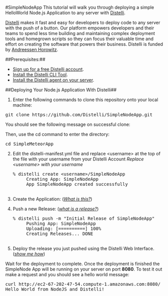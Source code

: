 #SimpleNodeApp
This tutorial will walk you through deploying a simple HelloWorld Node.js Application to any server with <a href="https://www.distelli.com" target="_blank">Distelli</a>.

<a href="https://www.distelli.com" target="_blank">Distelli</a> makes it fast and easy for developers to deploy code to any server with the push of a button. Our platform empowers developers and their teams to spend less time building and maintaining complex deployment tools and homegrown scripts so they can focus their valuable time and effort on creating the software that powers their business. Distelli is funded by <a href="http://www.a16z.com" target="_blank">Andreessen Horowitz</a>.

##Prerequisites:##
* <a href="https://www.distelli.com/signup" target="_blank">Sign up for a free Distelli account</a>.
* <a href="https://www.distelli.com/docs/setup" target="_blank">Install the Distelli CLI Tool</a>.
* <a href="https://www.distelli.com/docs/agent-setup" target = "_blank">Install the Distelli agent on your server</a>.

##Deploying Your Node.js Application With Distelli##

1. Enter the following commands to clone this repository onto your local machine:
<pre>git clone https://github.com/Distelli/SimpleNodeApp.git</pre>
You should see the following message on successful clone:

Then, use the cd command to enter the directory:
<pre>cd SimpleMeteorApp</pre>

2. Edit the distelli-manifest.yml file and replace &lt;username&gt; at the top of the file with your username from your Distelli Account
    <i>Replace &lt;username&gt; with your username</i>
    <pre>% distelli create &lt;username&gt;/SimpleNodeApp
        Creating App: SimpleNodeApp
        App SimpleNodeApp created successfully
    </pre>
3. Create the Application: (<a href="http://www.distelli.com/docs/creating-an-application.html" target="_blank"><i>What is this?</i></a>)

4. Push a new Release: (<a href="http://www.distelli.com/docs/pushing-an-artifact.html" target="_blank"><i>what is a release?</i></a>)

    <pre>% distelli push -m "Initial Release of SimpleNodeApp"
        Pushing App: SimpleNodeApp
        Uploading: [==========] 100%
        Creating Releases... DONE
    </pre>

5. Deploy the release you just pushed using the Distelli Web Interface. (<a href="https://www.distelli.com/docs/deployment-guides" target="_blank"><i>show me how</i></a>)

Wait for the deployment to complete. Once the deployment is finished the SimpleNode App will be running on your server on port <b>8080</b>. To test it out make a request and you should see a hello world message:

<pre>
curl http://ec2-67-202-47-54.compute-1.amazonaws.com:8080/
Hello World from NodeJS and Distelli!
</pre>

